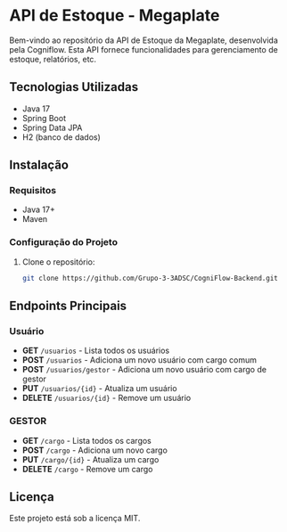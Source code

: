 # API de Estoque - Megaplate

Bem-vindo ao repositório da API de Estoque da Megaplate, desenvolvida pela Cogniflow. Esta API fornece funcionalidades para gerenciamento de estoque, relatórios, etc.

## Tecnologias Utilizadas

- Java 17
- Spring Boot
- Spring Data JPA
- H2 (banco de dados)

## Instalação

### Requisitos
- Java 17+
- Maven

### Configuração do Projeto

1. Clone o repositório:
   ```sh
   git clone https://github.com/Grupo-3-3ADSC/CogniFlow-Backend.git
   ```

## Endpoints Principais

### Usuário
- **GET** `/usuarios` - Lista todos os usuários
- **POST** `/usuarios` - Adiciona um novo usuário com cargo comum
- **POST** `/usuarios/gestor` - Adiciona um novo usuário com cargo de gestor
- **PUT** `/usuarios/{id}` - Atualiza um usuário
- **DELETE** `/usuarios/{id}` - Remove um usuário

### GESTOR
- **GET** `/cargo` - Lista todos os cargos
- **POST** `/cargo` - Adiciona um novo cargo
- **PUT** `/cargo/{id}` - Atualiza um cargo
- **DELETE** `/cargo` - Remove um cargo

## Licença
Este projeto está sob a licença MIT.
